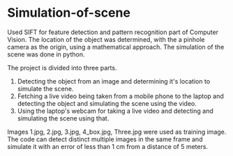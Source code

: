 # Simulation-of-scene
Used SIFT for feature detection and pattern recognition part of Computer Vision. The location of the object was determined, with the a pinhole camera as the origin, using a mathematical approach. The simulation of the scene was done in python.

The project is divided into three parts. 
1) Detecting the object from an image and determining it's location to simulate the scene.
2) Fetching a live video being taken from a mobile phone to the laptop and detecting the object and simulating the scene using the video.
3) Using the laptop's webcam for taking a live video and detecting and simulating the scene using that.

Images 1.jpg, 2.jpg, 3.jpg, 4_box.jpg, Three.jpg were used as training image. The code can detect distinct multiple images in the same frame and simulate it with an error of less than 1 cm from a distance of 5 meters.
